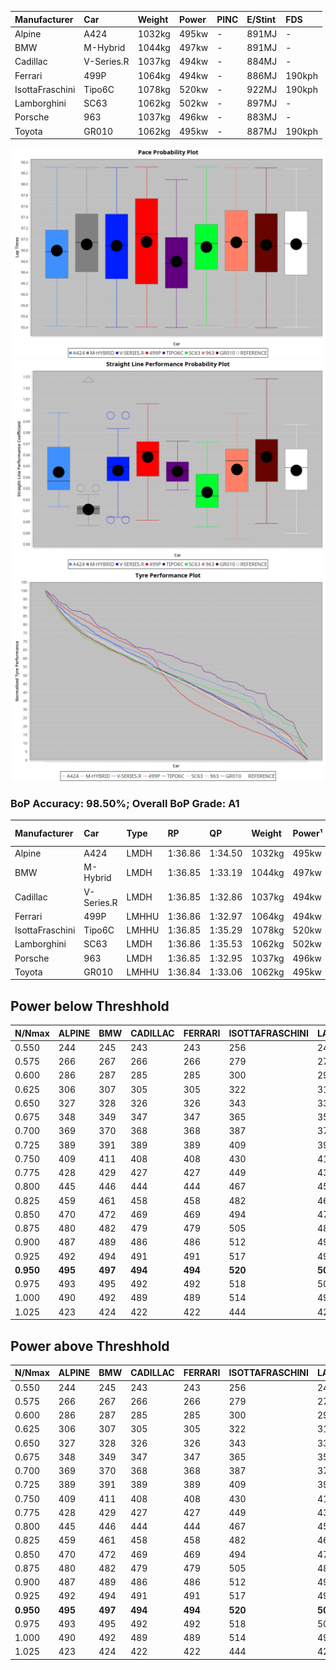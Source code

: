 |Manufacturer|Car|Weight|Power|PINC|E/Stint|FDS|
|:-|:-|:-|:-|:-|:-|:-|
|Alpine|A424|1032kg|495kw|-|891MJ|-|
|BMW|M-Hybrid|1044kg|497kw|-|891MJ|-|
|Cadillac|V-Series.R|1037kg|494kw|-|884MJ|-|
|Ferrari|499P|1064kg|494kw|-|886MJ|190kph|
|IsottaFraschini|Tipo6C|1078kg|520kw|-|922MJ|190kph|
|Lamborghini|SC63|1062kg|502kw|-|897MJ|-|
|Porsche|963|1037kg|496kw|-|883MJ|-|
|Toyota|GR010|1062kg|495kw|-|887MJ|190kph|

![PACECHART](./IMG/AUTO.png)
![STRAIGHTLINEPERFORMANCECHART](./IMG/AUTO_sp.png)
![TYREPERFORMANCECHART](./IMG/AUTO_tw.png)

### BoP Accuracy: 98.50%; Overall BoP Grade: A1
|Manufacturer|Car|Type|RP|QP|Weight|Power¹|Threshhold|PINC|Power²|E/Stint|AVG Vmax|FDS|RDLC|L/Stint|BOP-Grade|ModelAccuracy|ModelPoints|Match%|
|:-|:-|:-|:-|:-|:-|:-|:-|:-|:-|:-|:-|:-|:-|:-|:-|:-|:-|:-|
|Alpine|A424|LMDH|1:36.86|1:34.50|1032kg|495kw|0.0kph|-|495kw|891MJ|292.60kph|-|1.03|37|~A1|80.53%|517|100.00%|
|BMW|M-Hybrid|LMDH|1:36.85|1:33.19|1044kg|497kw|0.0kph|-|497kw|891MJ|288.18kph|-|1.02|37|~A1|96.62%|1656|100.00%|
|Cadillac|V-Series.R|LMDH|1:36.85|1:32.86|1037kg|494kw|0.0kph|-|494kw|884MJ|292.12kph|-|1.02|37|~A1|90.68%|2081|100.00%|
|Ferrari|499P|LMHHU|1:36.86|1:32.97|1064kg|494kw|0.0kph|-|494kw|886MJ|293.48kph|190kph|1.03|37|~A1|94.63%|2574|100.00%|
|IsottaFraschini|Tipo6C|LMHHU|1:36.85|1:35.29|1078kg|520kw|0.0kph|-|520kw|922MJ|292.92kph|190kph|1.02|37|+B1|66.67%|96|89.97%|
|Lamborghini|SC63|LMDH|1:36.86|1:35.53|1062kg|502kw|0.0kph|-|502kw|897MJ|289.25kph|-|1.03|37|~A1|92.15%|399|98.01%|
|Porsche|963|LMDH|1:36.85|1:32.95|1037kg|496kw|0.0kph|-|496kw|883MJ|292.87kph|-|1.02|37|~A1|95.67%|5902|100.00%|
|Toyota|GR010|LMHHU|1:36.84|1:33.06|1062kg|495kw|0.0kph|-|495kw|887MJ|293.63kph|190kph|1.02|37|~A1|91.69%|3310|100.00%|

## Power below Threshhold
|N/Nmax|ALPINE|BMW|CADILLAC|FERRARI|ISOTTAFRASCHINI|LAMBORGHINI|PORSCHE|TOYOTA|
|:-|:-|:-|:-|:-|:-|:-|:-|:-|
|0.550|244|245|243|243|256|247|244|244|
|0.575|266|267|266|266|279|270|267|266|
|0.600|286|287|285|285|300|290|287|286|
|0.625|306|307|305|305|322|310|307|306|
|0.650|327|328|326|326|343|331|327|327|
|0.675|348|349|347|347|365|352|348|348|
|0.700|369|370|368|368|387|374|369|369|
|0.725|389|391|389|389|409|395|390|389|
|0.750|409|411|408|408|430|415|410|409|
|0.775|428|429|427|427|449|434|429|428|
|0.800|445|446|444|444|467|451|445|445|
|0.825|459|461|458|458|482|466|460|459|
|0.850|470|472|469|469|494|477|471|470|
|0.875|480|482|479|479|505|487|481|480|
|0.900|487|489|486|486|512|494|488|487|
|0.925|492|494|491|491|517|499|493|492|
|**0.950**|**495**|**497**|**494**|**494**|**520**|**502**|**496**|**495**|
|0.975|493|495|492|492|518|500|494|493|
|1.000|490|492|489|489|514|497|491|490|
|1.025|423|424|422|422|444|429|424|423|

## Power above Threshhold
|N/Nmax|ALPINE|BMW|CADILLAC|FERRARI|ISOTTAFRASCHINI|LAMBORGHINI|PORSCHE|TOYOTA|
|:-|:-|:-|:-|:-|:-|:-|:-|:-|
|0.550|244|245|243|243|256|247|244|244|
|0.575|266|267|266|266|279|270|267|266|
|0.600|286|287|285|285|300|290|287|286|
|0.625|306|307|305|305|322|310|307|306|
|0.650|327|328|326|326|343|331|327|327|
|0.675|348|349|347|347|365|352|348|348|
|0.700|369|370|368|368|387|374|369|369|
|0.725|389|391|389|389|409|395|390|389|
|0.750|409|411|408|408|430|415|410|409|
|0.775|428|429|427|427|449|434|429|428|
|0.800|445|446|444|444|467|451|445|445|
|0.825|459|461|458|458|482|466|460|459|
|0.850|470|472|469|469|494|477|471|470|
|0.875|480|482|479|479|505|487|481|480|
|0.900|487|489|486|486|512|494|488|487|
|0.925|492|494|491|491|517|499|493|492|
|**0.950**|**495**|**497**|**494**|**494**|**520**|**502**|**496**|**495**|
|0.975|493|495|492|492|518|500|494|493|
|1.000|490|492|489|489|514|497|491|490|
|1.025|423|424|422|422|444|429|424|423|
